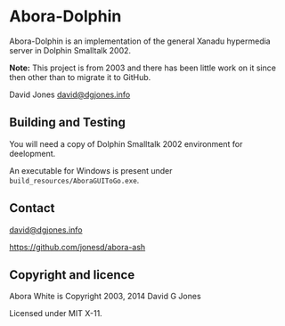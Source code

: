 # Abora-Dolphin

Abora-Dolphin is an implementation of the general Xanadu hypermedia server
in Dolphin Smalltalk 2002.

**Note:** This project is from 2003 and there has been little work on it since then other
than to migrate it to GitHub.

David Jones david@dgjones.info 


## Building and Testing

You will need a copy of Dolphin Smalltalk 2002 environment for deelopment.

An executable for Windows is present under `build_resources/AboraGUIToGo.exe`.


## Contact

david@dgjones.info

https://github.com/jonesd/abora-ash


## Copyright and licence

Abora White is Copyright 2003, 2014 David G Jones

Licensed under MIT X-11.

